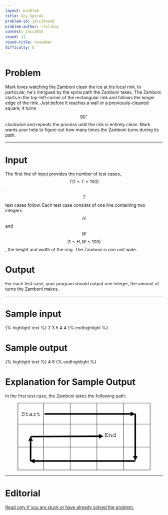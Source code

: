 ```yaml
---
layout: problem
title: Icy Spiral
problem-id: jdcc15novb
problem-author: rtilikay
contest: jdcc2015
round: 11
round-title: november
difficulty: b
---
```


# Problem
Mark loves watching the Zamboni clean the ice at his local rink. In particular, he's intrigued by the spiral path the Zamboni takes. The Zamboni starts in the top-left corner of the rectangular rink and follows the longer edge of the rink. Just before it reaches a wall or a previously-cleaned square, it turns $$90^\circ$$ clockwise and repeats the process until the rink is entirely clean. Mark wants your help to figure out how many times the Zamboni turns during its path.

---

# Input
The first line of input provides the number of test cases, $$T (1 \leq T \leq 100)$$. $$T$$ test cases follow. Each test case consists of one line containing two integers $$H$$ and $$W$$ $$(1 \leq H,W \leq 100)$$, the height and width of the ring. The Zamboni is one unit wide.

# Output
For each test case, your program should output one integer, the amount of turns the Zamboni makes.

---

# Sample input
{% highlight text %}
2
3 5
4 4
{% endhighlight %}

# Sample output
{% highlight text %}
4
6
{% endhighlight %}

# Explanation for Sample Output
In the first test case, the Zamboni takes the following path:
<figure>
	<img src="/assets/cpt/problems/jdcc15novb.png">
</figure>

---

# Editorial
[Read only if you are stuck or have already solved the problem.](/cpt-editorials/jdcc/2015/november/b)
